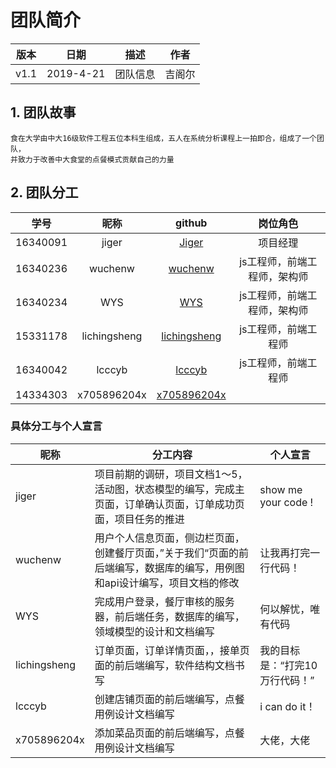 # 团队简介

| 版本 |   日期    |     描述     |    作者    |
| :--: | :-------: | :----------: | :--------: |
| v1.1 | 2019-4-21 | 团队信息 | 吉阁尔 |

## 1. 团队故事
    食在大学由中大16级软件工程五位本科生组成，五人在系统分析课程上一拍即合，组成了一个团队，  
    并致力于改善中大食堂的点餐模式贡献自己的力量
## 2. 团队分工

|学号|昵称|github|岗位角色|
| :--: | :--: | :------: | :------: |
|16340091|jiger|[Jiger](https://github.com/czmikebrown)|项目经理|
|16340236|wuchenw|[wuchenw](https://github.com/chengwenwu)|js工程师，前端工程师，架构师|
|16340234|WYS|[WYS](https://github.com/sysu16340234)|js工程师，前端工程师，架构师|
|15331178|lichingsheng|[lichingsheng](https://github.com/lichingsheng)|js工程师，前端工程师|
|16340042|lcccyb|[lcccyb](https://github.com/lcccyb)|js工程师，前端工程师|
|14334303|x705896204x|[x705896204x](https://github.com/orgs/preorderingmenugroup/people/x705896204x)|

### 具体分工与个人宣言

| 昵称  | 分工内容 | 个人宣言 |
| ----- | -------- | -------- |
| jiger |项目前期的调研，项目文档1～5，活动图，状态模型的编写，完成主页面，订单确认页面，订单成功页面，项目任务的推进|show me your code !|
| wuchenw |用户个人信息页面，侧边栏页面，创建餐厅页面，”关于我们“页面的前后端编写，数据库的编写，用例图和api设计编写，项目文档的修改|让我再打完一行代码！|
|WYS|完成用户登录，餐厅审核的服务器，前后端任务，数据库的编写，领域模型的设计和文档编写|何以解忧，唯有代码|
|lichingsheng|订单页面，订单详情页面，，接单页面的前后端编写，软件结构文档书写|我的目标是：“打完10万行代码！”|
|lcccyb|创建店铺页面的前后端编写，点餐用例设计文档编写|i can do it！|
|x705896204x|添加菜品页面的前后端编写，点餐用例设计文档编写|大佬，大佬|
